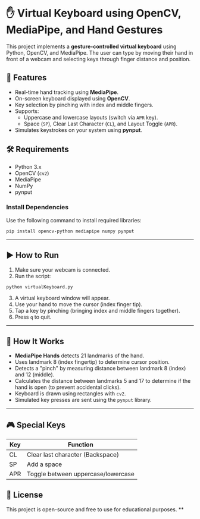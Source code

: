 # ✋ Virtual Keyboard using OpenCV, MediaPipe, and Hand Gestures

This project implements a **gesture-controlled virtual keyboard** using Python, OpenCV, and MediaPipe.
The user can type by moving their hand in front of a webcam and selecting keys through finger distance and position.

## 📌 Features

* Real-time hand tracking using **MediaPipe**.
* On-screen keyboard displayed using **OpenCV**.
* Key selection by pinching with index and middle fingers.
* Supports:
  * Uppercase and lowercase layouts (switch via `APR` key).
  * Space (`SP`), Clear Last Character (`CL`), and Layout Toggle (`APR`).
* Simulates keystrokes on your system using **pynput**.

## 🛠️ Requirements
* Python 3.x
* OpenCV (`cv2`)
* MediaPipe
* NumPy
* pynput

### Install Dependencies

Use the following command to install required libraries:

```bash
pip install opencv-python mediapipe numpy pynput
```

---

## ▶️ How to Run

1. Make sure your webcam is connected.
2. Run the script:

```bash
python virtualKeyboard.py
```

3. A virtual keyboard window will appear.
4. Use your hand to move the cursor (index finger tip).
5. Tap a key by pinching (bringing index and middle fingers together).
6. Press `q` to quit.

---

## 🧠 How It Works

* **MediaPipe Hands** detects 21 landmarks of the hand.
* Uses landmark 8 (index fingertip) to determine cursor position.
* Detects a "pinch" by measuring distance between landmark 8 (index) and 12 (middle).
* Calculates the distance between landmarks 5 and 17 to determine if the hand is open (to prevent accidental clicks).
* Keyboard is drawn using rectangles with `cv2`.
* Simulated key presses are sent using the `pynput` library.

---

## 🎮 Special Keys

| Key | Function                           |
| --- | ---------------------------------- |
| CL  | Clear last character (Backspace)   |
| SP  | Add a space                        |
| APR | Toggle between uppercase/lowercase |

## 📃 License

This project is open-source and free to use for educational purposes.
**
